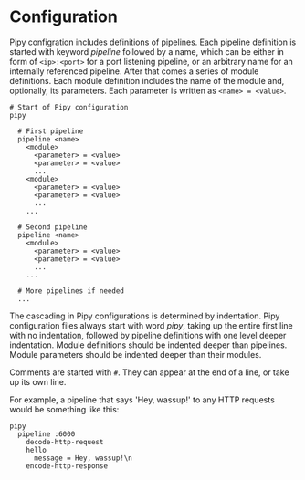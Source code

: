 # Configuration

Pipy configration includes definitions of pipelines. Each pipeline definition is started with
keyword _pipeline_ followed by a name, which can be either in form of `<ip>:<port>` for a
port listening pipeline, or an arbitrary name for an internally referenced pipeline. After that
comes a series of module definitions. Each module definition includes the name of the module and,
optionally, its parameters. Each parameter is written as `<name> = <value>`.

```
# Start of Pipy configuration
pipy

  # First pipeline
  pipeline <name>
    <module>
      <parameter> = <value>
      <parameter> = <value>
      ...
    <module>
      <parameter> = <value>
      <parameter> = <value>
      ...
    ...

  # Second pipeline
  pipeline <name>
    <module>
      <parameter> = <value>
      <parameter> = <value>
      ...
    ...

  # More pipelines if needed
  ...

```

The cascading in Pipy configurations is determined by indentation. Pipy configuration files
always start with word _pipy_, taking up the entire first line with no indentation, followed
by pipeline definitions with one level deeper indentation. Module definitions should be
indented deeper than pipelines. Module parameters should be indented deeper than their modules.

Comments are started with `#`. They can appear at the end of a line, or take up its own line.

For example, a pipeline that says 'Hey, wassup!' to any HTTP requests would be something
like this:

```
pipy
  pipeline :6000
    decode-http-request
    hello
      message = Hey, wassup!\n
    encode-http-response
```
